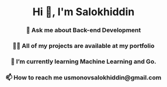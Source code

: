
<h1 align="center">Hi 👋, I'm Salokhiddin</h1>
<h3 align="center">💬 Ask me about Back-end Development</h3>
<h3 align="center">👨‍💻 All of my projects are available at my portfolio
</h3>
<h3 align="center">🌱 I’m currently learning Machine Learning and Go.
</h3>
<h3 align="center">
📫 How to reach me usmonovsalokhiddin@gmail.com
</h3>

